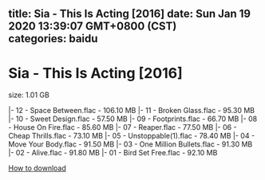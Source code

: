 
title: Sia - This Is Acting [2016]
date: Sun Jan 19 2020 13:39:07 GMT+0800 (CST)    
categories: baidu
---

# Sia - This Is Acting [2016]
size: 1.01 GB
 
 
|- 12 - Space Between.flac - 106.10 MB
|- 11 - Broken Glass.flac - 95.30 MB
|- 10 - Sweet Design.flac - 57.50 MB
|- 09 - Footprints.flac - 66.70 MB
|- 08 - House On Fire.flac - 85.60 MB
|- 07 - Reaper.flac - 77.50 MB
|- 06 - Cheap Thrills.flac - 73.10 MB
|- 05 - Unstoppable(1).flac - 78.40 MB
|- 04 - Move Your Body.flac - 91.50 MB
|- 03 - One Million Bullets.flac - 91.30 MB
|- 02 - Alive.flac - 91.80 MB
|- 01 - Bird Set Free.flac - 92.10 MB

[How to download](https://bpcam.bemobtrk.com/go/2ceec3aa-1ca2-46d6-b9ff-aaa5c184517c?jno=1316)